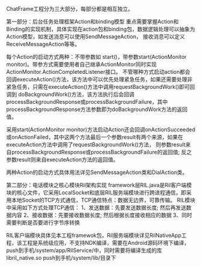 ChatFrame工程分为三大部分，每部分都是相互独立。

第一部分：后台任务处理框架Action和binding模型
   重点需要掌握Action和Binding的实现机制，具体实现在action包和binding包，数据逻辑处理可以抽象为Action模型，如发送消息可以使用SendMessageAction，
   接收消息可以定义ReceiveMessageAction等等。

   每个Action的启动方式两种：不带参数如 start()，带参数start(ActionMonitor monitor)。带参方式需要使用者自己继承ActionMonitor同时实现ActionMonitor.ActionCompletedListener接口。
   不管哪种方式启动action都会回调executeAction()方法，该方法中可以优先处理紧急任务，如果还需要处理非紧急任务，只需在executeAction()方法中调用requestBackgroundWork()即可回调到
   doBackgroundWork()方法，该方法执行后会回调processBackgroundResponse或processBackgroundFailure，其中processBackgroundResponse方法参数即为doBackgroundWork方法的返回值。

   采用start(ActionMonitor monitor)方法启动Action还会回调onActionSucceeded或onActionFailed，其中这两个方法最后一个参数result有两个来源，如果在executeAction方法中调用了requestBackgroundWork()方法，
   则参数result来自processBackgroundResponse或processBackgroundFailure的返回值; 反之参数result则来自executeAction方法的返回值。
   
   两种Action的启动方式具体用法详见SendMessageAction类和DialAction类。



第二部分：电话模块之核心模块Ril架构实现
   framework层RIL.java是Ril客户端模块的核心文件，它采用LocalSocket和底层RIL服务端模块进行跨进程通信，即采用本地Socket的TCP方式通信，TCP通信特点：数据无边界，可靠传输。
   RIL模块中采用如下方式处理TCP通信：
   1、发送数据：先要发送数据长度; 然后再发送数据内容
   2、接收数据：先要接收数据长度; 然后根据长度接收相应的数据
   3、同时需要判断是否要进行字节序转换

   RIL客户端模块具体见本工程framewok包，Ril服务端模块详见RilNativeApp工程，该工程是系统级应用，不支持NDK编译，需要在Android源码环境下编译，push到手机/system/app/RilService/中，同时需要将编译生成的库
   libril_native.so push到手机/system/lib/目录下


   

	   





